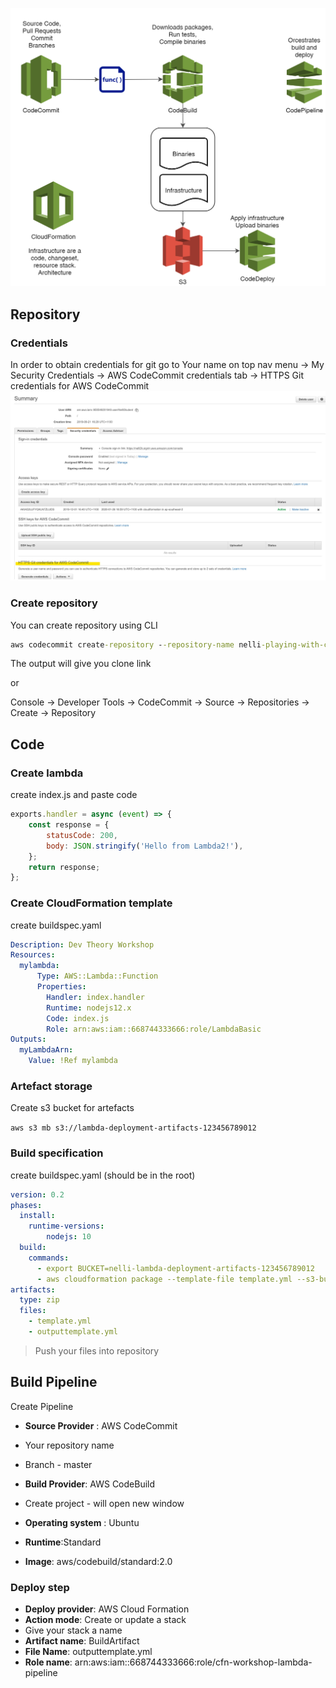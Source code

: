 ![Theory](./img/cicd-pipeline.png)

## Repository
### Credentials
In order to obtain credentials for git go to  Your name on top nav menu -> My Security Credentials -> AWS CodeCommit credentials tab -> HTTPS Git credentials for AWS CodeCommit
![Git credentials. Step 2](./img/git-credentials.jpg)

### Create repository
You can create repository using CLI

```cmd 
aws codecommit create-repository --repository-name nelli-playing-with-ci
```
The output will give you clone link

or

Console -> Developer Tools -> CodeCommit -> Source -> Repositories -> Create -> Repository

## Code
### Create lambda
create index.js and paste code 
```javascript
exports.handler = async (event) => {
    const response = {
        statusCode: 200,
        body: JSON.stringify('Hello from Lambda2!'),
    };
    return response;
};
```

### Create CloudFormation template
create buildspec.yaml

```yaml
Description: Dev Theory Workshop
Resources:
  mylambda:
      Type: AWS::Lambda::Function
      Properties: 
        Handler: index.handler
        Runtime: nodejs12.x
        Code: index.js
        Role: arn:aws:iam::668744333666:role/LambdaBasic
Outputs:
  myLambdaArn:
    Value: !Ref mylambda

```

### Artefact storage
Create s3 bucket for artefacts 

```aws s3 mb s3://lambda-deployment-artifacts-123456789012```

### Build specification
create buildspec.yaml (should be in the root)
```yaml
version: 0.2
phases:
  install:
    runtime-versions:
        nodejs: 10
  build:
    commands:
      - export BUCKET=nelli-lambda-deployment-artifacts-123456789012
      - aws cloudformation package --template-file template.yml --s3-bucket $BUCKET --output-template-file outputtemplate.yml
artifacts:
  type: zip
  files:
    - template.yml
    - outputtemplate.yml

```

> Push your files into repository

## Build Pipeline
Create Pipeline
- __Source Provider__ : AWS CodeCommit
- Your repository name
- Branch - master

- __Build Provider__: AWS CodeBuild
- Create project - will open new window
- __Operating system__ : Ubuntu
- __Runtime__:Standard
- __Image__: aws/codebuild/standard:2.0


### Deploy step
- __Deploy provider__: AWS Cloud Formation
- __Action mode__: Create or update a stack
- Give your stack a name
- __Artifact name__: BuildArtifact
- __File Name__: outputtemplate.yml
- __Role name__: arn:aws:iam::668744333666:role/cfn-workshop-lambda-pipeline
